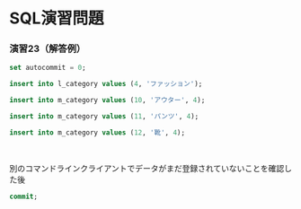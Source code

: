 # SQL演習問題

### 演習23（解答例）

```sql
set autocommit = 0;
```

```sql
insert into l_category values (4, 'ファッション');
```

```sql
insert into m_category values (10, 'アウター', 4);
```

```sql
insert into m_category values (11, 'パンツ', 4);
```

```sql
insert into m_category values (12, '靴', 4);
```

<br>

別のコマンドラインクライアントでデータがまだ登録されていないことを確認した後

```sql
commit;
```